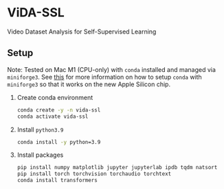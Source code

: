 # ViDA-SSL
Video Dataset Analysis for Self-Supervised Learning


## Setup 

Note: Tested on Mac M1 (CPU-only) with `conda` installed and managed via `miniforge3`. See [this](https://bpiyush.github.io/ml-engg-docs/mac_m1.html) for more information on how to setup `conda` with `miniforge3` so that it works on the new Apple Silicon chip.

1. Create conda environment
   ```bash
   conda create -y -n vida-ssl
   conda activate vida-ssl
   ```
2. Install `python3.9`
   ```bash
   conda install -y python=3.9
   ```
3. Install packages
   ```bash
   pip install numpy matplotlib jupyter jupyterlab ipdb tqdm natsort
   pip install torch torchvision torchaudio torchtext
   conda install transformers
   ```